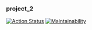 ### project_2
[![Action Status](https://github.com/piafson/project_2/workflows/build/badge.svg)](https://github.com/piafson/project_2/actions)
[![Maintainability](https://api.codeclimate.com/v1/badges/d0fd4494b5dd19abdfb3/maintainability)](https://codeclimate.com/github/piafson/project_2/maintainability)
